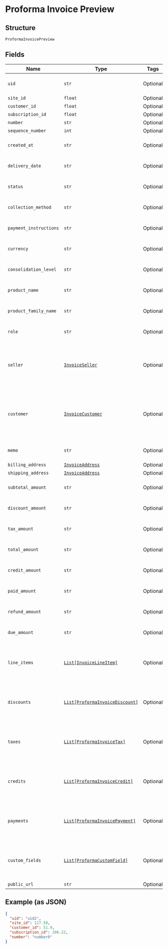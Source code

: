 
# Proforma Invoice Preview

## Structure

`ProformaInvoicePreview`

## Fields

| Name | Type | Tags | Description |
|  --- | --- | --- | --- |
| `uid` | `str` | Optional | **Constraints**: *Minimum Length*: `1` |
| `site_id` | `float` | Optional | - |
| `customer_id` | `float` | Optional | - |
| `subscription_id` | `float` | Optional | - |
| `number` | `str` | Optional | - |
| `sequence_number` | `int` | Optional | - |
| `created_at` | `str` | Optional | **Constraints**: *Minimum Length*: `1` |
| `delivery_date` | `str` | Optional | **Constraints**: *Minimum Length*: `1` |
| `status` | `str` | Optional | **Constraints**: *Minimum Length*: `1` |
| `collection_method` | `str` | Optional | **Constraints**: *Minimum Length*: `1` |
| `payment_instructions` | `str` | Optional | **Constraints**: *Minimum Length*: `1` |
| `currency` | `str` | Optional | **Constraints**: *Minimum Length*: `1` |
| `consolidation_level` | `str` | Optional | **Constraints**: *Minimum Length*: `1` |
| `product_name` | `str` | Optional | **Constraints**: *Minimum Length*: `1` |
| `product_family_name` | `str` | Optional | **Constraints**: *Minimum Length*: `1` |
| `role` | `str` | Optional | **Constraints**: *Minimum Length*: `1` |
| `seller` | [`InvoiceSeller`](../../doc/models/invoice-seller.md) | Optional | Information about the seller (merchant) listed on the masthead of the invoice. |
| `customer` | [`InvoiceCustomer`](../../doc/models/invoice-customer.md) | Optional | Information about the customer who is owner or recipient the invoiced subscription. |
| `memo` | `str` | Optional | **Constraints**: *Minimum Length*: `1` |
| `billing_address` | [`InvoiceAddress`](../../doc/models/invoice-address.md) | Optional | - |
| `shipping_address` | [`InvoiceAddress`](../../doc/models/invoice-address.md) | Optional | - |
| `subtotal_amount` | `str` | Optional | **Constraints**: *Minimum Length*: `1` |
| `discount_amount` | `str` | Optional | **Constraints**: *Minimum Length*: `1` |
| `tax_amount` | `str` | Optional | **Constraints**: *Minimum Length*: `1` |
| `total_amount` | `str` | Optional | **Constraints**: *Minimum Length*: `1` |
| `credit_amount` | `str` | Optional | **Constraints**: *Minimum Length*: `1` |
| `paid_amount` | `str` | Optional | **Constraints**: *Minimum Length*: `1` |
| `refund_amount` | `str` | Optional | **Constraints**: *Minimum Length*: `1` |
| `due_amount` | `str` | Optional | **Constraints**: *Minimum Length*: `1` |
| `line_items` | [`List[InvoiceLineItem]`](../../doc/models/invoice-line-item.md) | Optional | **Constraints**: *Minimum Items*: `1`, *Unique Items Required* |
| `discounts` | [`List[ProformaInvoiceDiscount]`](../../doc/models/proforma-invoice-discount.md) | Optional | **Constraints**: *Minimum Items*: `1`, *Unique Items Required* |
| `taxes` | [`List[ProformaInvoiceTax]`](../../doc/models/proforma-invoice-tax.md) | Optional | **Constraints**: *Minimum Items*: `1`, *Unique Items Required* |
| `credits` | [`List[ProformaInvoiceCredit]`](../../doc/models/proforma-invoice-credit.md) | Optional | **Constraints**: *Minimum Items*: `1`, *Unique Items Required* |
| `payments` | [`List[ProformaInvoicePayment]`](../../doc/models/proforma-invoice-payment.md) | Optional | **Constraints**: *Minimum Items*: `1`, *Unique Items Required* |
| `custom_fields` | [`List[ProformaCustomField]`](../../doc/models/proforma-custom-field.md) | Optional | **Constraints**: *Minimum Items*: `1`, *Unique Items Required* |
| `public_url` | `str` | Optional | - |

## Example (as JSON)

```json
{
  "uid": "uid2",
  "site_id": 127.58,
  "customer_id": 51.9,
  "subscription_id": 206.22,
  "number": "number0"
}
```

